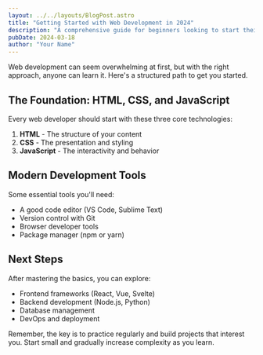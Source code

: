 ```yaml
---
layout: ../../layouts/BlogPost.astro
title: "Getting Started with Web Development in 2024"
description: "A comprehensive guide for beginners looking to start their web development journey"
pubDate: 2024-03-18
author: "Your Name"
---
```


Web development can seem overwhelming at first, but with the right approach, anyone can learn it. Here's a structured path to get you started.

## The Foundation: HTML, CSS, and JavaScript

Every web developer should start with these three core technologies:

1. **HTML** - The structure of your content
2. **CSS** - The presentation and styling
3. **JavaScript** - The interactivity and behavior

## Modern Development Tools

Some essential tools you'll need:

- A good code editor (VS Code, Sublime Text)
- Version control with Git
- Browser developer tools
- Package manager (npm or yarn)

## Next Steps

After mastering the basics, you can explore:

- Frontend frameworks (React, Vue, Svelte)
- Backend development (Node.js, Python)
- Database management
- DevOps and deployment

Remember, the key is to practice regularly and build projects that interest you. Start small and gradually increase complexity as you learn. 